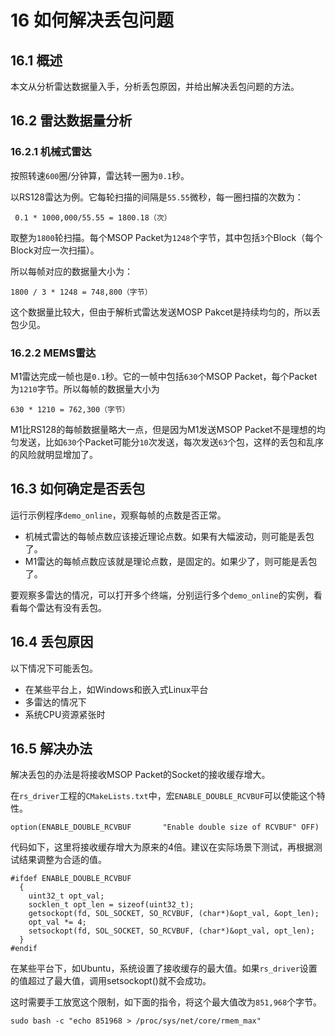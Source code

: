 # **16 如何解决丢包问题**

## 16.1 概述

本文从分析雷达数据量入手，分析丢包原因，并给出解决丢包问题的方法。



## 16.2 雷达数据量分析

### 16.2.1 机械式雷达

按照转速`600`圈/分钟算，雷达转一圈为`0.1`秒。

以RS128雷达为例。它每轮扫描的间隔是`55.55`微秒，每一圈扫描的次数为：

```
 0.1 * 1000,000/55.55 = 1800.18（次）
```

取整为`1800`轮扫描。每个MSOP Packet为`1248`个字节，其中包括`3`个Block（每个Block对应一次扫描）。

所以每帧对应的数据量大小为：

```
1800 / 3 * 1248 = 748,800（字节）
```

这个数据量比较大，但由于解析式雷达发送MOSP Pakcet是持续均匀的，所以丢包少见。



### 16.2.2 MEMS雷达

M1雷达完成一帧也是`0.1`秒。它的一帧中包括`630`个MSOP Packet，每个Packet为`1210`字节。所以每帧的数据量大小为

```
630 * 1210 = 762,300（字节）
```

M1比RS128的每帧数据量略大一点，但是因为M1发送MSOP Packet不是理想的均匀发送，比如`630`个Packet可能分`10`次发送，每次发送`63`个包，这样的丢包和乱序的风险就明显增加了。



## 16.3 如何确定是否丢包

运行示例程序`demo_online`，观察每帧的点数是否正常。
+ 机械式雷达的每帧点数应该接近理论点数。如果有大幅波动，则可能是丢包了。
+ M1雷达的每帧点数应该就是理论点数，是固定的。如果少了，则可能是丢包了。

要观察多雷达的情况，可以打开多个终端，分别运行多个`demo_online`的实例，看看每个雷达有没有丢包。



## 16.4 丢包原因

以下情况下可能丢包。
+ 在某些平台上，如Windows和嵌入式Linux平台
+ 多雷达的情况下
+ 系统CPU资源紧张时



## 16.5 解决办法

解决丢包的办法是将接收MSOP Packet的Socket的接收缓存增大。

在`rs_driver`工程的`CMakeLists.txt`中，宏`ENABLE_DOUBLE_RCVBUF`可以使能这个特性。

```
option(ENABLE_DOUBLE_RCVBUF       "Enable double size of RCVBUF" OFF)
```

代码如下，这里将接收缓存增大为原来的4倍。建议在实际场景下测试，再根据测试结果调整为合适的值。

```
#ifdef ENABLE_DOUBLE_RCVBUF
  {
    uint32_t opt_val;
    socklen_t opt_len = sizeof(uint32_t);
    getsockopt(fd, SOL_SOCKET, SO_RCVBUF, (char*)&opt_val, &opt_len);
    opt_val *= 4;
    setsockopt(fd, SOL_SOCKET, SO_RCVBUF, (char*)&opt_val, opt_len);
  }
#endif
```

在某些平台下，如Ubuntu，系统设置了接收缓存的最大值。如果`rs_driver`设置的值超过了最大值，调用setsockopt()就不会成功。

这时需要手工放宽这个限制，如下面的指令，将这个最大值改为`851,968`个字节。


```
sudo bash -c "echo 851968 > /proc/sys/net/core/rmem_max"
```

